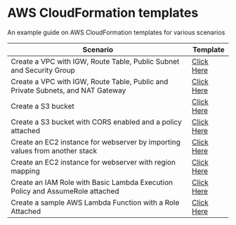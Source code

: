 # AWS CloudFormation templates

An example guide on AWS CloudFormation templates for various scenarios


Scenario | Template
-------- | --------
Create a VPC with IGW, Route Table, Public Subnet and Security Group | [Click Here](create-simple-vpc.yaml)
Create a VPC with IGW, Route Table, Public and Private Subnets, and NAT Gateway | [Click Here](create-vpc-with-subnet-nat.yaml)
Create a S3 bucket | [Click Here](create-s3-bucket.yaml)
Create a S3 bucket with CORS enabled and a policy attached | [Click Here](create-s3-with-policy.yaml)
Create an EC2 instance for webserver by importing values from another stack | [Click Here](create-webserver-instance.yaml)
Create an EC2 instance for webserver with region mapping | [Click Here](create-webserver-instance-2.yaml)
Create an IAM Role with Basic Lambda Execution Policy and AssumeRole attached | [Click Here](create-iam-role.yaml)
Create a sample AWS Lambda Function with a Role Attached | [Click Here](create-lambda-function.yaml)